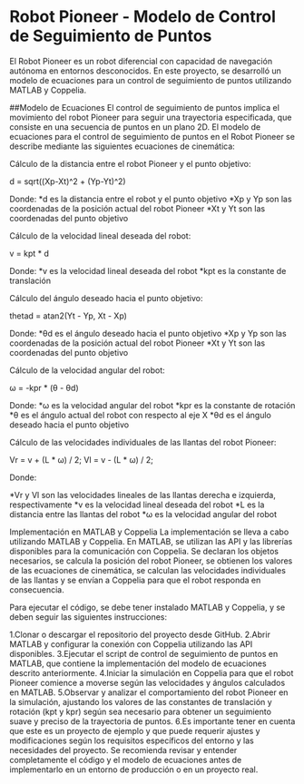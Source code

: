 ﻿# Robot Pioneer - Modelo de Control de Seguimiento de Puntos
El Robot Pioneer es un robot diferencial con capacidad de navegación autónoma en entornos desconocidos. En este proyecto, se desarrolló un modelo de ecuaciones para un control de seguimiento de puntos utilizando MATLAB y Coppelia.

##Modelo de Ecuaciones
El control de seguimiento de puntos implica el movimiento del robot Pioneer para seguir una trayectoria especificada, que consiste en una secuencia de puntos en un plano 2D. El modelo de ecuaciones para el control de seguimiento de puntos en el Robot Pioneer se describe mediante las siguientes ecuaciones de cinemática:

Cálculo de la distancia entre el robot Pioneer y el punto objetivo:

d = sqrt((Xp-Xt)^2 + (Yp-Yt)^2)

Donde:
*d es la distancia entre el robot y el punto objetivo
*Xp y Yp son las coordenadas de la posición actual del robot Pioneer
*Xt y Yt son las coordenadas del punto objetivo

Cálculo de la velocidad lineal deseada del robot:

v = kpt * d

Donde:
*v es la velocidad lineal deseada del robot
*kpt es la constante de translación

Cálculo del ángulo deseado hacia el punto objetivo:

thetad = atan2(Yt - Yp, Xt - Xp)

Donde:
*θd es el ángulo deseado hacia el punto objetivo
*Xp y Yp son las coordenadas de la posición actual del robot Pioneer
*Xt y Yt son las coordenadas del punto objetivo

Cálculo de la velocidad angular del robot:

ω = -kpr * (θ - θd)

Donde:
*ω es la velocidad angular del robot
*kpr es la constante de rotación
*θ es el ángulo actual del robot con respecto al eje X
*θd es el ángulo deseado hacia el punto objetivo

Cálculo de las velocidades individuales de las llantas del robot Pioneer:

Vr = v + (L * ω) / 2;
Vl = v - (L * ω) / 2;

Donde:

*Vr y Vl son las velocidades lineales de las llantas derecha e izquierda, respectivamente
*v es la velocidad lineal deseada del robot
*L es la distancia entre las llantas del robot
*ω es la velocidad angular del robot

Implementación en MATLAB y Coppelia
La implementación se lleva a cabo utilizando MATLAB y Coppelia. En MATLAB, se utilizan las API y las librerías disponibles para la comunicación con Coppelia. Se declaran los objetos necesarios, se calcula la posición del robot Pioneer, se obtienen los valores de las ecuaciones de cinemática, se calculan las velocidades individuales de las llantas y se envían a Coppelia para que el robot responda en consecuencia.

Para ejecutar el código, se debe tener instalado MATLAB y Coppelia, y se deben seguir las siguientes instrucciones:

1.Clonar o descargar el repositorio del proyecto desde GitHub.
2.Abrir MATLAB y configurar la conexión con Coppelia utilizando las API disponibles.
3.Ejecutar el script de control de seguimiento de puntos en MATLAB, que contiene la implementación del modelo de ecuaciones descrito anteriormente.
4.Iniciar la simulación en Coppelia para que el robot Pioneer comience a moverse según las velocidades y ángulos calculados en MATLAB.
5.Observar y analizar el comportamiento del robot Pioneer en la simulación, ajustando los valores de las constantes de translación y rotación (kpt y kpr) según sea necesario para obtener un seguimiento suave y preciso de la trayectoria de puntos.
6.Es importante tener en cuenta que este es un proyecto de ejemplo y que puede requerir ajustes y modificaciones según los requisitos específicos del entorno y las necesidades del proyecto. Se recomienda revisar y entender completamente el código y el modelo de ecuaciones antes de implementarlo en un entorno de producción o en un proyecto real.
